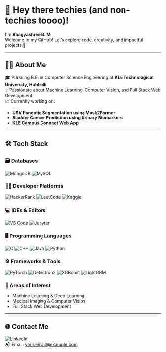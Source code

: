 # 👋 Hey there techies (and non-techies toooo)!

I'm **Bhagyashree B. M**  
Welcome to my GitHub! Let’s explore code, creativity, and impactful projects 🚀

---

## 👩‍🎓 About Me

🎓 Pursuing B.E. in Computer Science Engineering at **KLE Technological University, Hubballi**  
💡 Passionate about Machine Learning, Computer Vision, and Full Stack Web Development  
📈 Currently working on:
- **USV Panoptic Segmentation using Mask2Former**
- **Bladder Cancer Prediction using Urinary Biomarkers**
- **KLE Campus Connect Web App**

---

## 🛠️ Tech Stack

### 🗃️ Databases  
![MongoDB](https://img.shields.io/badge/-MongoDB-4DB33D?style=for-the-badge&logo=mongodb&logoColor=white)
![MySQL](https://img.shields.io/badge/-MySQL-00758F?style=for-the-badge&logo=mysql&logoColor=white)

### 👩‍💻 Developer Platforms  
![HackerRank](https://img.shields.io/badge/-HackerRank-2EC866?style=for-the-badge&logo=HackerRank)
![LeetCode](https://img.shields.io/badge/-LeetCode-FFA116?style=for-the-badge&logo=LeetCode)
![Kaggle](https://img.shields.io/badge/-Kaggle-20BEFF?style=for-the-badge&logo=Kaggle)

### 💻 IDEs & Editors  
![VS Code](https://img.shields.io/badge/-VSCode-007ACC?style=for-the-badge&logo=visual-studio-code)
![Jupyter](https://img.shields.io/badge/-Jupyter-F37626?style=for-the-badge&logo=Jupyter)

### 🖥️ Programming Languages  
![C](https://img.shields.io/badge/-C-00599C?style=for-the-badge&logo=c)
![C++](https://img.shields.io/badge/-C++-00599C?style=for-the-badge&logo=c%2B%2B)
![Java](https://img.shields.io/badge/-Java-007396?style=for-the-badge&logo=java)
![Python](https://img.shields.io/badge/-Python-3776AB?style=for-the-badge&logo=python)

### ⚙️ Frameworks & Tools  
![PyTorch](https://img.shields.io/badge/-PyTorch-EE4C2C?style=for-the-badge&logo=pytorch)
![Detectron2](https://img.shields.io/badge/-Detectron2-2C2C2C?style=for-the-badge)
![XGBoost](https://img.shields.io/badge/-XGBoost-FE5000?style=for-the-badge)
![LightGBM](https://img.shields.io/badge/-LightGBM-00C853?style=for-the-badge)

### 🧠 Areas of Interest  
- Machine Learning & Deep Learning
- Medical Imaging & Computer Vision
- Full Stack Web Development

---

## 🌐 Contact Me

[![LinkedIn](https://img.shields.io/badge/-LinkedIn-blue?style=flat-square&logo=Linkedin&logoColor=white)](https://www.linkedin.com/in/your-link-here)  
📬 Email: your.email@example.com

